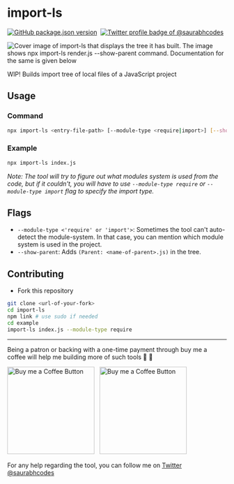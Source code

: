 # import-ls

<p align="left"><a href="https://npmjs.org/package/abell"><img alt="GitHub package.json version" src="https://img.shields.io/github/package-json/v/saurabhdaware/import-ls?style=for-the-badge&labelColor=black&logo=npm&label=import-ls&color=darkred"></a> &nbsp;<a href="https://twitter.com/saurabhcodes"><img alt="Twitter profile badge of @saurabhcodes" src="https://img.shields.io/badge/follow-@saurabhcodes-1DA1F2?style=for-the-badge&logo=twitter&logoColor=1DA1F2&labelColor=black"/></a> </p>


![Cover image of import-ls that displays the tree it has built. The image shows npx import-ls render.js --show-parent command. Documentation for the same is given below](https://res.cloudinary.com/saurabhdaware/image/upload/v1595221648/npm/import-ls-cover.png)

WIP! Builds import tree of local files of a JavaScript project

## Usage

### Command
```sh
npx import-ls <entry-file-path> [--module-type <require|import>] [--show-parent]
```

### Example

```sh
npx import-ls index.js
```

*Note: The tool will try to figure out what modules system is used from the code, but if it couldn't, you will have to use `--module-type require` or `--module-type import` flag to specify the import type.*




## Flags
- `--module-type <'require' or 'import'>`: Sometimes the tool can't auto-detect the module-system. In that case, you can mention which module system is used in the project.
- `--show-parent`: Adds `(Parent: <name-of-parent>.js)` in the tree.

## Contributing

- Fork this repository

```sh
git clone <url-of-your-fork>
cd import-ls
npm link # use sudo if needed
cd example 
import-ls index.js --module-type require
```

--- 

Being a patron or backing with a one-time payment through buy me a coffee will help me building more of such tools 🐨 🎉

[<img alt="Buy me a Coffee Button" width=200 src="https://c5.patreon.com/external/logo/become_a_patron_button.png">](https://www.patreon.com/bePatron?u=31891872) &nbsp; [<img alt="Buy me a Coffee Button" width=200 src="https://cdn.buymeacoffee.com/buttons/default-yellow.png">](https://www.buymeacoffee.com/saurabhdaware)

For any help regarding the tool, you can follow me on [Twitter @saurabhcodes](https://twitter.com/saurabhcodes)
